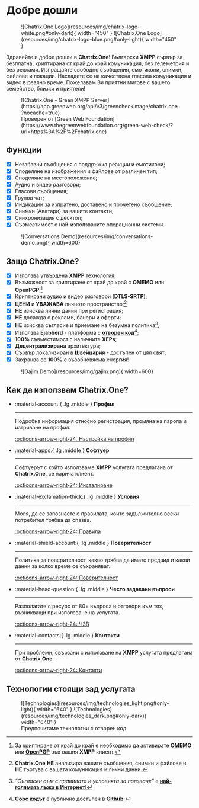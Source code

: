 # Добре дошли

<figure markdown>
  ![Chatrix.One Logo](resources/img/chatrix-logo-white.png#only-dark){ width="450" }
  ![Chatrix.One Logo](resources/img/chatrix-logo-blue.png#only-light){ width="450" }
</figure>

Здравейте и добре дошли в **Chatrix.One**! Български **XMPP** сървър за безплатна, криптирана от край до край комуникация, без телеметрия и без реклами. Изпращайте свободно съобщения, емотикони, снимки, файлове и локации. Насладете се на качествена гласова комуникация и видео в реално време. Пожелавам Ви приятни мигове с вашето семейство, близки и приятели!

<figure markdown>
![Chatrix.One - Green XMPP Server](https://app.greenweb.org/api/v3/greencheckimage/chatrix.one?nocache=true)
  <figcaption markdown>Проверен от [Green Web Foundation](https://www.thegreenwebfoundation.org/green-web-check/?url=https%3A%2F%2Fchatrix.one)</figcaption>
</figure>

## Функции

- [x] Незабавни съобщения с поддръжка реакции и емотикони;
- [x] Споделяне на изображения и файлове от различен тип;
- [x] Споделяне на местоположение;
- [x] Аудио и видео разговори;
- [x] Гласови съобщения;
- [x] Групов чат;
- [x] Индикации за изпратено, доставено и прочетено съобщение;
- [x] Снимки (Аватари) за вашите контакти;
- [x] Синхронизация с десктоп;
- [x] Съвместимост с най-използваните операционни системи.

<figure markdown>
  ![Conversations Demo](resources/img/conversations-demo.png){ width=600}
</figure>

## Защо **Chatrix.One?**

- [x] Използва утвърдена [**XMPP**](https://xmpp.org/about/technology-overview/) технология;
- [x] Възможност за криптиране от край до край с **OMEMO** или **OpenPGP**;[^1]
- [x] Криптирани аудио и видео разговори (**DTLS-SRTP**);
- [x] **ЦЕНИ** и **УВАЖАВА** личното пространство;[^2]
- [x] **НЕ** изисква лични данни при регистрация;
- [x] **НЕ** досажда с реклами, банери и оферти;
- [x] **НЕ** изисква съгласие и приемане на безумна политика[^3];
- [x] Използва **Ejabberd** - платформа с [**отворен код**](https://bg.wikipedia.org/wiki/Софтуер_с_отворен_код)[^4];
- [x] **100%** съвместимост с наличните **XEPs**;
- [x] **Децентрализирана** архитектура;
- [x] Сървър локализиран в **Швейцария** - достъпен от цял свят;
- [x] Захранва се **100%** с възобновяема енергия!

[^1]: За криптиране от край до край е необходимо да активирате [**OMEMO**](https://docs.chatrix.one/faq/#omemo) или [**OpenPGP**](https://bg.wikipedia.org/wiki/Достатъчно_добра_поверителност) във вашия **XMPP** клиент.

[^2]: **Chatrix.One** **НЕ** анализира вашите съобщения, снимки и файлове и **НЕ** търгува с вашата комуникация и лични данни.

[^3]: *"Съгласен съм с правилата и условията за ползване"* е [**най-голямата лъжа в Интернет**](https://www.biggestlieonline.com/)!

[^4]: [**Сорс кодът**](https://bg.wikipedia.org/wiki/Изходен_код) е публично достъпен в [**Github**](https://github.com/processone/ejabberd).

<figure markdown>
  ![Gajim Demo](resources/img/gajim.png){ width=600}
</figure>

## Как да използвам Chatrix.One?

<div class="grid cards" markdown>

-   :material-account:{ .lg .middle } __Профил__

    ---

    Подробна информация относно регистрация, промяна на парола и изтриване на профил.

    [:octicons-arrow-right-24: Настройка на профил](https://docs.chatrix.one/account/registration/)

-   :material-apps:{ .lg .middle } __Софтуер__

    ---

    Софтуерът с който използваме **XMPP** услугата предлагана от **Chatrix.One**, се нарича клиент.

    [:octicons-arrow-right-24: Инсталиране](https://docs.chatrix.one/clients/)

-   :material-exclamation-thick:{ .lg .middle } __Условия__

    ---

    Моля, да се запознаете с правилата, които задължително всеки потребител трябва да спазва.

    [:octicons-arrow-right-24: Правила](https://docs.chatrix.one/terms/)

-   :material-shield-account:{ .lg .middle } __Поверителност__

    ---

    Политика за поверителност, какво трябва да имате предвид и какви данни за колко време се съхраняват.

    [:octicons-arrow-right-24: Поверителност](https://docs.chatrix.one/privacy/)


-   :material-head-question:{ .lg .middle } __Често задавани въпроси__

    ---

    Разполагате с ресурс от 80+ въпроса и отговори към тях, възникващи при използване на услугата.

    [:octicons-arrow-right-24: ЧЗВ](https://docs.chatrix.one/faq/)

-   :material-contacts:{ .lg .middle } __Контакти__

    ---

    При проблеми, свързани с използване на **XMPP** услугата предлагана от **Chatrix.One**.

    [:octicons-arrow-right-24: Контакти](https://docs.chatrix.one/about/#%D0%BA%D0%BE%D0%BD%D1%82%D0%B0%D0%BA%D1%82%D0%B8)

</div>

## Технологии стоящи зад услугата

<figure markdown>
  ![Technologies](resources/img/technologies_light.png#only-light){ width="640" }
  ![Technologies](resources/img/technologies_dark.png#only-dark){ width="640" }
  <figcaption>Предпочитаме технологии с отворен код</figcaption>
</figure>
